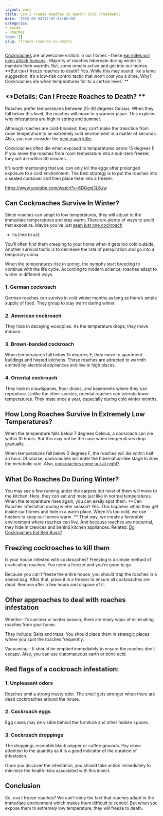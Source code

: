 ```yaml
---
layout: post
title: Can I Freeze Roaches to Death? Cold Treatment?
date: '2025-05-04T17:07:54+00:00'
categories:
- Guide
- Roaches
tags: []
slug: /freeze-roaches-to-death/
---
```


[Cockroaches](https://en.wikipedia.org/wiki/Cockroach)
are unwelcome visitors in our homes - these
[ear mites will even attack humans](https://pestpolicy.com/can-humans-get-ear-mites-from-dogs/)
. Majority of roaches hibernate during winter to maintain their warmth. But, some remain active and get into our homes.
**But can I freeze roaches to death? Yes. While this may sound like a lame suggestion, it’s a low-risk control tactic that won’t cost you a dime. Why? Cockroaches die when temperatures fall to a certain level.  **
## **Details: Can I Freeze Roaches to Death? **
Roaches prefer temperatures between 25-30 degrees Celsius. When they fall below this level, the roaches will move to a warmer place. This explains why infestations are high in spring and summer.

Although roaches are cold-blooded, they can’t make the transition from room temperature to an extremely cold environment in a matter of seconds. Also, you can consider the
[best roach killer](https://pestpolicy.com/best-roach-killer/)
.

Cockroaches often die when exposed to temperatures below 15 degrees F. If you move the roaches from room temperature into a sub-zero freezer, they will die within 30 minutes.

It’s worth mentioning that you can only kill the eggs after prolonged exposure to a cold environment. The best strategy is to put the roaches into a sealed container and then place them into a freezer.

https://www.youtube.com/watch?v=6DGgnj3L6Jw
## Can Cockroaches Survive In Winter?
Since roaches can adapt to low temperatures, they will adjust to the immediate temperatures and stay warm. There are plenty of ways to avoid that exposure. Maybe you've just
[seen just one cockroach](https://pestpolicy.com/i-saw-one-cockroach-should-i-be-worried/)
- its time to act.

You’ll often find them creeping to your home when it gets too cold outside. Another survival tactic is to decrease the rate of perspiration and go into a temporary coma.

When the temperatures rise in spring, the nymphs start breeding to continue with the life cycle. According to modern science, roaches adapt to winter in different ways.
### 1. German cockroach
German roaches can survive in cold winter months as long as there’s ample supply of food. They group to stay warm during winter.
### 2. American cockroach
They hide in decaying woodpiles. As the temperature drops, they move indoors.
### 3. Brown-banded cockroach
When temperatures fall below 15 degrees F, they move to apartment buildings and heated kitchens. These roaches are attracted to warmth emitted by electrical appliances and live in high places.
### 4. Oriental cockroach
They hide in crawlspaces, floor drains, and basements where they can reproduce. Unlike the other species, oriental roaches can tolerate lower temperatures. They mate once a year, especially during cold winter months.
## How Long Roaches Survive In Extremely Low Temperatures?
When the temperature falls below 7 degrees Celsius, a cockroach can die within 10 hours. But this may not be the case when temperatures drop gradually.

When temperatures fall below 0 degrees F, the roaches will die within half an hour. Of course, cockroaches will enter the hibernation-like stage to slow the metabolic rate. Also,
[cockroaches come out at night?](https://pestpolicy.com/why-do-cockroaches-come-out-at-night/)
## What Do Roaches Do During Winter?
You may see a few running under the carpets but most of them will move to the kitchen. Here, they can eat and mate just like in normal temperatures. When the temperature rises again, you can easily spot them.
**Can Roaches infestation during winter season? Yes. This happens when they get inside our homes and hide in a warm place. When it’s too cold, we use heaters to keep our homes warm. **
That way, we create a favorable environment where roaches can live. And because roaches are nocturnal, they hide in crevices and behind kitchen appliances.
Related:
[Do Cockroaches Eat Bed Bugs?](https://pestpolicy.com/do-cockroaches-eat-bed-bugs/)
## Freezing cockroaches to kill them
Is your house infested with cockroaches? Freezing is a simple method of eradicating roaches. You need a freezer and you’re good to go.

Because you can’t freeze the entire house, you should trap the roaches in a sealed bag. After that, place it in a freezer to ensure all cockroaches are dead. Remove after a few hours and dispose of it.
## Other approaches to deal with roaches infestation
Whether it’s summer or winter season, there are many ways of eliminating roaches from your home.

They include: Baits and traps. You should place them in strategic places where you spot the roaches frequently.

Vacuuming - It should be emptied immediately to ensure the roaches don’t escape. Also, you can use diatomaceous earth or boric acid.
## Red flags of a cockroach infestation:
### 1. Unpleasant odors
Roaches emit a strong musty odor. The smell gets stronger when there are dead cockroaches around the house.
### 2. Cockroach eggs
Egg cases may be visible behind the furniture and other hidden spaces.
### 3. Cockroach droppings
The droppings resemble black pepper or coffee grounds. Pay close attention to the quantity as it is a good indicator of the duration of infestation.

Once you discover the infestation, you should take action immediately to minimize the health risks associated with this insect.
## Conclusion
So, can I freeze roaches? We can’t deny the fact that roaches adapt to the immediate environment which makes them difficult to control. But when you expose them to extremely low temperature, they will freeze to death.
